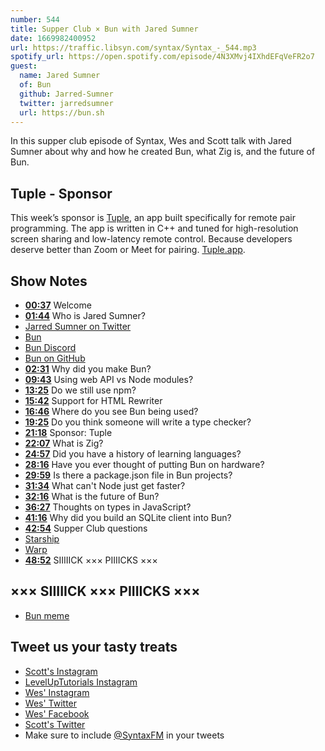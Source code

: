 ```yaml
---
number: 544
title: Supper Club × Bun with Jared Sumner
date: 1669982400952
url: https://traffic.libsyn.com/syntax/Syntax_-_544.mp3
spotify_url: https://open.spotify.com/episode/4N3XMvj4IXhdEFqVeFR2o7
guest:
  name: Jared Sumner
  of: Bun
  github: Jarred-Sumner
  twitter: jarredsumner
  url: https://bun.sh
---
```


In this supper club episode of Syntax, Wes and Scott talk with Jared Sumner about why and how he created Bun, what Zig is, and the future of Bun.

## Tuple - Sponsor

This week’s sponsor is [Tuple](https://tuple.app/syntax), an app built specifically for remote pair programming. The app is written in C++ and tuned for high-resolution screen sharing and low-latency remote control. Because developers deserve better than Zoom or Meet for pairing. [Tuple.app](https://tuple.app/syntax).

## Show Notes

- **[00:37](#t=00:37)** Welcome
- **[01:44](#t=01:44)** Who is Jared Sumner?
- [Jarred Sumner on Twitter](https://twitter.com/jarredsumner)
- [Bun](https://bun.sh)
- [Bun Discord](https://discord.com/invite/CXdq2DP29u)
- [Bun on GitHub](https://github.com/oven-sh/bun)
- **[02:31](#t=02:31)** Why did you make Bun?
- **[09:43](#t=09:43)** Using web API vs Node modules?
- **[13:25](#t=13:25)** Do we still use npm?
- **[15:42](#t=15:42)** Support for HTML Rewriter
- **[16:46](#t=16:46)** Where do you see Bun being used?
- **[19:25](#t=19:25)** Do you think someone will write a type checker?
- **[21:18](#t=21:18)** Sponsor: Tuple
- **[22:07](#t=22:07)** What is Zig?
- **[24:57](#t=24:57)** Did you have a history of learning languages?
- **[28:16](#t=28:16)** Have you ever thought of putting Bun on hardware?
- **[29:59](#t=29:59)** Is there a package.json file in Bun projects?
- **[31:34](#t=31:34)** What can't Node just get faster?
- **[32:16](#t=32:16)** What is the future of Bun?
- **[36:27](#t=36:27)** Thoughts on types in JavaScript?
- **[41:16](#t=41:16)** Why did you build an SQLite client into Bun?
- **[42:54](#t=42:54)** Supper Club questions
- [Starship](https://starship.rs)
- [Warp](https://www.warp.dev)
- **[48:52](#t=48:52)** SIIIIICK ××× PIIIICKS ×××

## ××× SIIIIICK ××× PIIIICKS ×××

- [Bun meme](https://twitter.com/jarredsumner/status/1545331803770089474)

## Tweet us your tasty treats

- [Scott's Instagram](https://www.instagram.com/stolinski/)
- [LevelUpTutorials Instagram](https://www.instagram.com/LevelUpTutorials/)
- [Wes' Instagram](https://www.instagram.com/wesbos/)
- [Wes' Twitter](https://twitter.com/wesbos)
- [Wes' Facebook](https://www.facebook.com/wesbos.developer)
- [Scott's Twitter](https://twitter.com/stolinski)
- Make sure to include [@SyntaxFM](https://twitter.com/SyntaxFM) in your tweets
